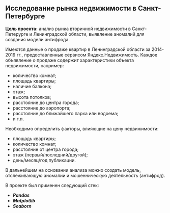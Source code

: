 ## Исследование рынка недвижимости в Санкт-Петербурге

**Цель проекта:** анализ рынка вторичной недвижимости в Санкт-Петерурге и Ленинградской области, выявление аномалий для создания модели антифрода.

Имеются данные о продаже квартир в Ленинградской области за 2014-2019 гг., предоставленные сервисом Яндекс.Недвижимость.
Каждое объявление о продаже содержит характеристики объекта недвижимости, например:

* количество комнат;
* площадь квартиры;
* наличие балкона;
* этаж;
* высота потолков;
* расстояние до центра города;
* расстояние до аэропорта;
* расстояние до ближайшего парка или водоема;
* и т.п.

Необходимо определить факторы, влияющие на цену недвижимости:

* площадь квартиры;
* количество комнат;
* расстояние от центра города;
* этаж (первый/последний/другой);
* день/месяц/год публикации.

В дальнейшем на основании анализа можно создать модель, отслеживающую аномалии и мошенническую деятельность (антифрод).

В проекте был применен следующий стек:
* **_Pandas_**
* **_Matplotlib_**
* **_Seaborn_**
